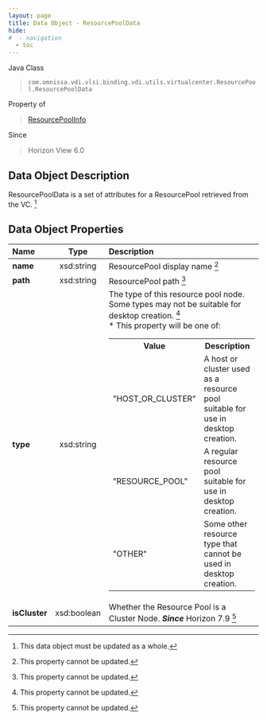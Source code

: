 ```yaml
---
layout: page
title: Data Object - ResourcePoolData
hide:
#  - navigation
  - toc
---
```






Java Class
> `com.omnissa.vdi.vlsi.binding.vdi.utils.virtualcenter.ResourcePool.ResourcePoolData`

Property of
> [ResourcePoolInfo](vdi.utils.virtualcenter.ResourcePool.ResourcePoolInfo.md#field_detail)

Since
> Horizon View 6.0


## Data Object Description

ResourcePoolData is a set of attributes for a ResourcePool retrieved from the VC.
 [^167]



## Data Object Properties

 Name | Type | Description
:---|:---:|:---
**name**|  xsd:string|  ResourcePool display name [^2]
**path**|  xsd:string|  ResourcePool path [^2]
**type**|  xsd:string|  The type of this resource pool node. Some types may not be suitable for desktop creation. [^2] <br>* This property will be one of:<br><table><tr><th>Value</th><th>Description</th></tr><tr><td>"HOST_OR_CLUSTER"</td><td>A host or cluster used as a resource pool suitable for use in desktop creation.</td></tr><tr><td>"RESOURCE_POOL"</td><td>A regular resource pool suitable for use in desktop creation.</td></tr><tr><td>"OTHER"</td><td>Some other resource type that cannot be used in desktop creation.</td></tr></table>
**isCluster**|  xsd:boolean|  Whether the Resource Pool is a Cluster Node.  **_Since_** Horizon 7.9 [^2]


 


[^2]: This property cannot be updated.
[^167]: This data object must be updated as a whole.